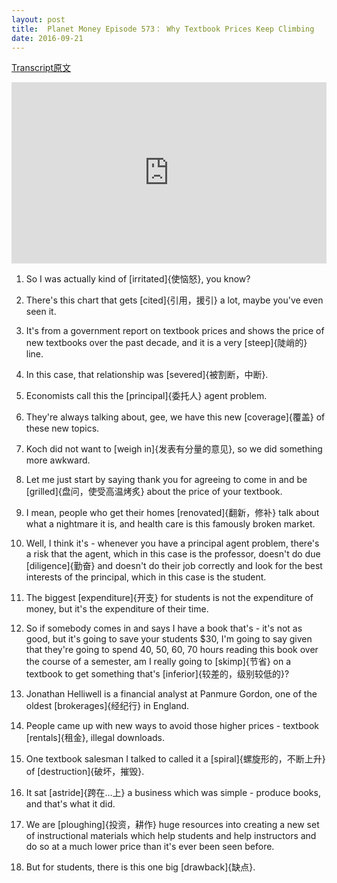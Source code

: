 ```yaml
---
layout: post
title:  Planet Money Episode 573： Why Textbook Prices Keep Climbing
date: 2016-09-21
---
```


[Transcript原文](http://www.npr.org/sections/money/2016/09/16/494266135/episode-573-why-textbook-prices-keep-climbing)

<iframe src="https://www.npr.org/player/embed/494266135/494267653" width="100%" height="290" frameborder="0" scrolling="no" title="NPR embedded audio player"></iframe>

1. So I was actually kind of [irritated]{使恼怒}, you know? 

2. There's this chart that gets [cited]{引用，援引}  a lot, maybe you've even seen it. 

3. It's from a government report on textbook prices and shows the price of new textbooks over the past decade, and it is a very [steep]{陡峭的} line. 

4. In this case, that relationship was [severed]{被割断，中断}. 

5.  Economists call this the [principal]{委托人} agent problem. 

6. They're always talking about, gee, we have this new [coverage]{覆盖} of these new topics. 

7. Koch did not want to [weigh in]{发表有分量的意见}, so we did something more awkward. 

8. Let me just start by saying thank you for agreeing to come in and be [grilled]{盘问，使受高温烤炙} about the price of your textbook.

9. I mean, people who get their homes [renovated]{翻新，修补} talk about what a nightmare it is, and health care is this famously broken market.


9. Well, I think it's - whenever you have a principal agent problem, there's a risk that the agent, which in this case is the professor, doesn't do due [diligence]{勤奋} and doesn't do their job correctly and look for the best interests of the principal, which in this case is the student. 

10. The biggest [expenditure]{开支} for students is not the expenditure of money, but it's the expenditure of their time. 

11. So if somebody comes in and says I have a book that's - it's not as good, but it's going to save your students $30, I'm going to say given that they're going to spend 40, 50, 60, 70 hours reading this book over the course of a semester, am I really going to [skimp]{节省} on a textbook to get something that's [inferior]{较差的，级别较低的}? 

12. Jonathan Helliwell is a financial analyst at Panmure Gordon, one of the oldest [brokerages]{经纪行} in England. 

13. People came up with new ways to avoid those higher prices - textbook [rentals]{租金}, illegal downloads. 

14. One textbook salesman I talked to called it a [spiral]{螺旋形的，不断上升} of [destruction]{破坏，摧毁}.

15. It sat [astride]{跨在...上} a business which was simple - produce books, and that's what it did. 

16. We are [ploughing]{投资，耕作} huge resources into creating a new set of instructional materials which help students and help instructors and do so at a much lower price than it's ever been seen before.

17. But for students, there is this one big [drawback]{缺点}. 
